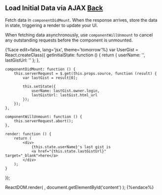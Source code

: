 ## Load Initial Data via AJAX [Back](./../react.md)

Fetch data in `componentDidMount`. When the response arrives, store the data in state, triggering a render to update your UI.

When fetching data asynchronously, use `componentWillUnmount` to cancel any outstanding requests before the component is unmounted.

{%ace edit=false, lang='jsx', theme='tomorrow'%}
var UserGist = React.createClass({
    getInitialState: function () {
        return {
            userName: '',
            lastGistUrl: ''
        };
    },
    
    componentDidMount: function () {
        this.serverRequest = $.get(this.props.source, function (result) {
            var lastGist = result[0];
        
            this.setState({
                userName: lastGist.owner.login,
                lastGistUrl: lastGist.html_url
            });
        });  
    },
    
    componentWillUnmount: function () {
        this.serverRequest.abort();
    },
    
    render: function () {
        return (
            <div>
                {this.state.userName}'s last gist is
                <a href="{this.state.lastGistUrl}" target="_blank">here</a>
            </div>
        );
    }
});

ReactDOM.render(
    <UserGist source="https://api.github.com/users/octocat/gists" />,
    document.getElementById('content')
);
{%endace%}